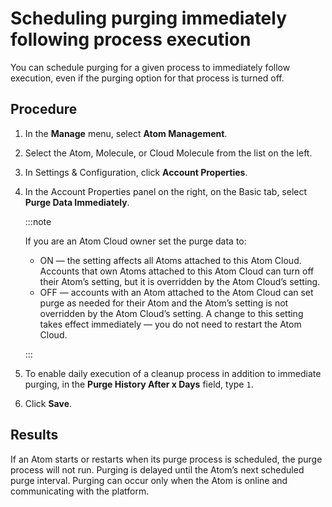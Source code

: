 # Scheduling purging immediately following process execution 

<head>
  <meta name="guidename" content="Integration"/>
  <meta name="context" content="GUID-a22506ab-d049-4c5e-9eed-7193c1cd1e5f"/>
</head>

You can schedule purging for a given process to immediately follow execution, even if the purging option for that process is turned off.

## Procedure

1.  In the **Manage** menu, select **Atom Management**.

2.  Select the Atom, Molecule, or Cloud Molecule from the list on the left.

3.  In Settings & Configuration, click **Account Properties**.

4.  In the Account Properties panel on the right, on the Basic tab, select **Purge Data Immediately**.

    :::note

    If you are an Atom Cloud owner set the purge data to:

    - ON — the setting affects all Atoms attached to this Atom Cloud. Accounts that own Atoms attached to this Atom Cloud can turn off their Atom’s setting, but it is overridden by the Atom Cloud’s setting.
    - OFF — accounts with an Atom attached to the Atom Cloud can set purge as needed for their Atom and the Atom’s setting is not overridden by the Atom Cloud’s setting. A change to this setting takes effect immediately — you do not need to restart the Atom Cloud.

    :::

5.  To enable daily execution of a cleanup process in addition to immediate purging, in the **Purge History After x Days** field, type `1`.

6.  Click **Save**.

## Results

If an Atom starts or restarts when its purge process is scheduled, the purge process will not run. Purging is delayed until the Atom’s next scheduled purge interval. Purging can occur only when the Atom is online and communicating with the platform.